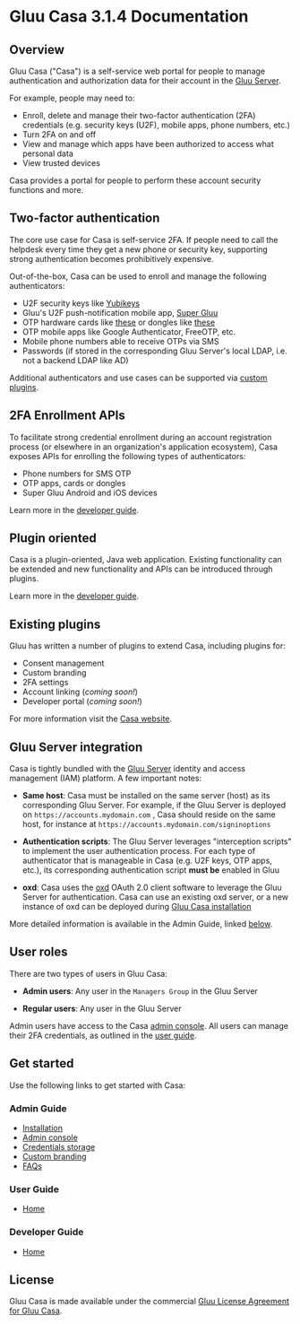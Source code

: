 # Gluu Casa 3.1.4 Documentation

## Overview

Gluu Casa ("Casa") is a self-service web portal for people to manage authentication and authorization data for their account in the [Gluu Server](https://gluu.org/docs/ce). 

For example, people may need to:

- Enroll, delete and manage their two-factor authentication (2FA) credentials (e.g. security keys (U2F), mobile apps, phone numbers, etc.)
- Turn 2FA on and off
- View and manage which apps have been authorized to access what personal data
- View trusted devices   

Casa provides a portal for people to perform these account security functions and more. 

## Two-factor authentication

The core use case for Casa is self-service 2FA. If people need to call the helpdesk every time they get a new phone or security key, supporting strong authentication becomes prohibitively expensive. 

Out-of-the-box, Casa can be used to enroll and manage the following authenticators:    

- U2F security keys like [Yubikeys](https://www.yubico.com/products/yubikey-hardware/)       
- Gluu's U2F push-notification mobile app, [Super Gluu](https://super.gluu.org)    
- OTP hardware cards like [these](https://www.ftsafe.com/products/OTP/Display_Card) or dongles like [these](https://www.ftsafe.com/Products/OTP/Single_Button_OTP)      
- OTP mobile apps like Google Authenticator, FreeOTP, etc.       
- Mobile phone numbers able to receive OTPs via SMS   
- Passwords (if stored in the corresponding Gluu Server's local LDAP, i.e. not a backend LDAP like AD)      

Additional authenticators and use cases can be supported via [custom plugins](#plugin-oriented). 

## 2FA Enrollment APIs

To facilitate strong credential enrollment during an account registration process (or elsewhere in an organization's application ecosystem), Casa exposes APIs for enrolling the following types of authenticators:   

- Phone numbers for SMS OTP   
- OTP apps, cards or dongles        
- Super Gluu Android and iOS devices        

Learn more in the [developer guide](./developer/index.md#apis-for-credential-enrollment).  

## Plugin oriented

Casa is a plugin-oriented, Java web application. Existing functionality can be extended and new functionality and APIs can be introduced through plugins. 

Learn more in the [developer guide](./developer/index.md).

## Existing plugins
Gluu has written a number of plugins to extend Casa, including plugins for:

- Consent management 
- Custom branding  
- 2FA settings  
- Account linking (*coming soon!*)   
- Developer portal (*coming soon!*)     

For more information visit the [Casa website](https://casa.gluu.org/plugins). 

## Gluu Server integration

Casa is tightly bundled with the [Gluu Server](https://gluu.org/docs/ce) identity and access management (IAM) platform. A few important notes:

- **Same host**: Casa must be installed on the same server (host) as its corresponding Gluu Server. For example, if the Gluu Server is deployed on `https://accounts.mydomain.com` , Casa should reside on the same host, for instance at `https://accounts.mydomain.com/signinoptions` 

- **Authentication scripts**: The Gluu Server leverages "interception scripts" to implement the user authentication process. For each type of authenticator that is manageable in Casa (e.g. U2F keys, OTP apps, etc.), its corresponding authentication script **must be** enabled in Gluu  

- **oxd**: Casa uses the [oxd](https://oxd.gluu.org) OAuth 2.0 client software to leverage the Gluu Server for authentication. Casa can use an existing oxd server, or a new instance of oxd can be deployed during [Gluu Casa installation](./administration/installation.md)  

More detailed information is available in the Admin Guide, linked [below](#admin-guide).

## User roles

There are two types of users in Gluu Casa:

- **Admin users**: Any user in the `Managers Group` in the Gluu Server   

- **Regular users**: Any user in the Gluu Server  

Admin users have access to the Casa [admin console](./administration/admin-console.md). All users can manage their 2FA credentials, as outlined in the [user guide](./user-guide.md).  

## Get started

Use the following links to get started with Casa:  

### Admin Guide

  - [Installation](./administration/installation.md)
  - [Admin console](./administration/admin-console.md)
  - [Credentials storage](./administration/credentials-stored.md)        
  - [Custom branding](./administration/custom-branding.md)        
  - [FAQs](./administration/faq.md)            

### User Guide

- [Home](./user-guide.md)

### Developer Guide

- [Home](./developer/index.md)

## License
Gluu Casa is made available under the commercial [Gluu License Agreement for Gluu Casa](https://github.com/GluuFederation/casa/blob/master/LICENSE.md). 

